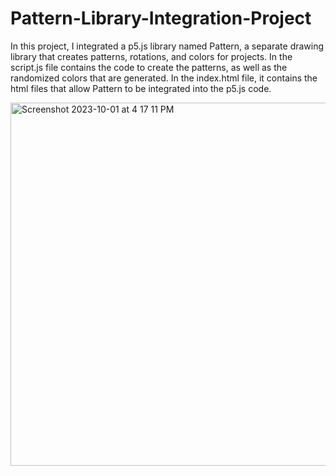 # Pattern-Library-Integration-Project
In this project, I integrated a p5.js library named Pattern, a separate drawing library that creates patterns, rotations, and colors for projects. 
In the script.js file contains the code to create the patterns, as well as the randomized colors that are generated.
In the index.html file, it contains the html files that allow Pattern to be integrated into the p5.js code.

<img width="581" alt="Screenshot 2023-10-01 at 4 17 11 PM" src="https://github.com/ariannasmithforte/Pattern-Library-Integration-Project/assets/142956824/a4546920-2d57-4043-bcbe-0b781570bc2c">
